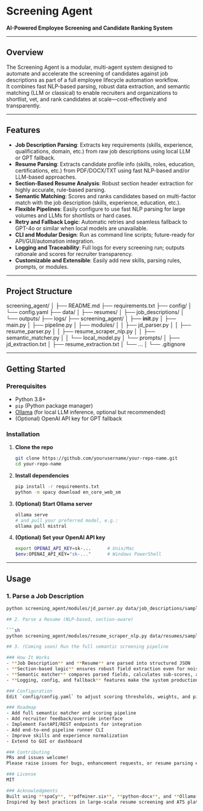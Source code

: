 # Screening Agent

**AI-Powered Employee Screening and Candidate Ranking System**

---

## Overview

The Screening Agent is a modular, multi-agent system designed to automate and accelerate the screening of candidates against job descriptions as part of a full employee lifecycle automation workflow.  
It combines fast NLP-based parsing, robust data extraction, and semantic matching (LLM or classical) to enable recruiters and organizations to shortlist, vet, and rank candidates at scale—cost-effectively and transparently.

---

## Features

- **Job Description Parsing**: Extracts key requirements (skills, experience, qualifications, domain, etc.) from raw job descriptions using local LLM or GPT fallback.
- **Resume Parsing**: Extracts candidate profile info (skills, roles, education, certifications, etc.) from PDF/DOCX/TXT using fast NLP-based and/or LLM-based approaches.
- **Section-Based Resume Analysis**: Robust section header extraction for highly accurate, rule-based parsing.
- **Semantic Matching**: Scores and ranks candidates based on multi-factor match with the job description (skills, experience, education, etc.).
- **Flexible Pipelines**: Easily configure to use fast NLP parsing for large volumes and LLMs for shortlists or hard cases.
- **Retry and Fallback Logic**: Automatic retries and seamless fallback to GPT-4o or similar when local models are unavailable.
- **CLI and Modular Design**: Run as command line scripts; future-ready for API/GUI/automation integration.
- **Logging and Traceability**: Full logs for every screening run; outputs rationale and scores for recruiter transparency.
- **Customizable and Extensible**: Easily add new skills, parsing rules, prompts, or modules.

---

## Project Structure

screening_agent/
│
├── README.md
├── requirements.txt
├── config/
│   └── config.yaml
├── data/
│   ├── resumes/
│   ├── job_descriptions/
│   └── outputs/
├── logs/
├── screening_agent/
│   ├── __init__.py
│   ├── main.py
│   ├── pipeline.py
│   ├── modules/
│   │   ├── jd_parser.py
│   │   ├── resume_parser.py
│   │   ├── resume_scraper_nlp.py
│   │   ├── semantic_matcher.py
│   │   └── local_model.py
│   └── prompts/
│       ├── jd_extraction.txt
│       ├── resume_extraction.txt
│       └── ...
│
└── .gitignore


---

## Getting Started

### Prerequisites

- Python 3.8+
- `pip` (Python package manager)
- [Ollama](https://ollama.com/) (for local LLM inference, optional but recommended)
- (Optional) OpenAI API key for GPT fallback

### Installation

1. **Clone the repo**
    ```sh
    git clone https://github.com/yourusername/your-repo-name.git
    cd your-repo-name
    ```

2. **Install dependencies**
    ```sh
    pip install -r requirements.txt
    python -m spacy download en_core_web_sm
    ```

3. **(Optional) Start Ollama server**
    ```sh
    ollama serve
    # and pull your preferred model, e.g.:
    ollama pull mistral
    ```

4. **(Optional) Set your OpenAI API key**
    ```sh
    export OPENAI_API_KEY=sk-...      # Unix/Mac
    $env:OPENAI_API_KEY="sk-..."      # Windows PowerShell
    ```

---

## Usage

### **1. Parse a Job Description**
```sh
python screening_agent/modules/jd_parser.py data/job_descriptions/sample_jd.txt

## 2. Parse a Resume (NLP‑based, section‑aware)

```sh
python screening_agent/modules/resume_scraper_nlp.py data/resumes/sample_resume.pdf

## 3. (Coming soon) Run the full semantic screening pipeline

### How It Works
- **Job Description** and **Resume** are parsed into structured JSON  
- **Section‑based logic** ensures robust field extraction even for noisy/complex resumes  
- **Semantic matcher** compares parsed fields, calculates sub‑scores, and ranks candidates  
- **Logging, config, and fallback** features make the system production‑ready  

### Configuration
Edit `config/config.yaml` to adjust scoring thresholds, weights, and pipeline settings.

### Roadmap
- Add full semantic matcher and scoring pipeline  
- Add recruiter feedback/override interface  
- Implement FastAPI/REST endpoints for integration  
- Add end‑to‑end pipeline runner CLI  
- Improve skills and experience normalization  
- Extend to GUI or dashboard  

### Contributing
PRs and issues welcome!  
Please raise issues for bugs, enhancement requests, or resume parsing edge cases.

### License
MIT

### Acknowledgments
Built using **spaCy**, **pdfminer.six**, **python‑docx**, and **Ollama**  
Inspired by best practices in large‑scale resume screening and ATS platforms.






